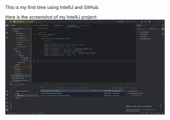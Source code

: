 This is my first time using IntelliJ and GitHub.

Here is the screenshot of my IntelliJ project:
![img_1.png](img_1.png)


